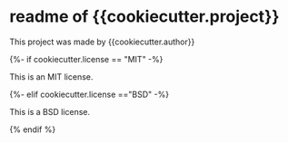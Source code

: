 # readme of {{cookiecutter.project}}

This project was made by {{cookiecutter.author}}

{%- if cookiecutter.license == "MIT" -%}

This is an MIT license.

{%- elif cookiecutter.license =="BSD" -%}

This is a BSD license. 

{% endif %}
